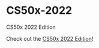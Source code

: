 # CS50x-2022
CS50x 2022 Edition

Check out the [CS50x 2022 Edition](https://cs50.harvard.edu/x/2022/)!
